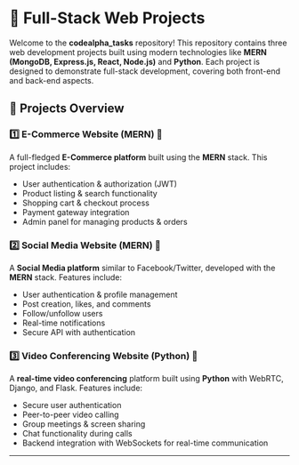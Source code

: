 # 🚀 Full-Stack Web Projects  

Welcome to the **codealpha_tasks** repository! This repository contains three web development projects built using modern technologies like **MERN (MongoDB, Express.js, React, Node.js)** and **Python**. Each project is designed to demonstrate full-stack development, covering both front-end and back-end aspects.  

## 📌 Projects Overview  

### 1️⃣ E-Commerce Website (MERN) 🛒  
A full-fledged **E-Commerce platform** built using the **MERN** stack. This project includes:  
- User authentication & authorization (JWT)  
- Product listing & search functionality  
- Shopping cart & checkout process  
- Payment gateway integration  
- Admin panel for managing products & orders  

 

### 2️⃣ Social Media Website (MERN) 📱  
A **Social Media platform** similar to Facebook/Twitter, developed with the **MERN** stack. Features include:  
- User authentication & profile management  
- Post creation, likes, and comments  
- Follow/unfollow users  
- Real-time notifications  
- Secure API with authentication  

 

### 3️⃣ Video Conferencing Website (Python) 🎥  
A **real-time video conferencing** platform built using **Python** with WebRTC, Django, and Flask. Features include:  
- Secure user authentication  
- Peer-to-peer video calling  
- Group meetings & screen sharing  
- Chat functionality during calls  
- Backend integration with WebSockets for real-time communication  


---
